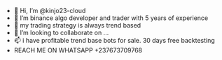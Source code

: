 - 👋 Hi, I’m @kinjo23-cloud
- 👀 I’m binance algo developer and trader with  5 years of experience
- 🌱 my trading strategy is always trend based
- 💞️ I’m looking to collaborate on ...
- 📫 i have profitable trend base bots for sale. 30 days free backtesting
- REACH ME ON WHATSAPP +237673709768
  

<!---
kinjo23-cloud/kinjo23-cloud is a ✨ special ✨ repository because its `README.md` (this file) appears on your GitHub profile.
You can click the Preview link to take a look at your changes.
--->
